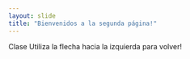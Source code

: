 ```yaml
---
layout: slide
title: "Bienvenidos a la segunda página!"
---
```

Clase
Utiliza la flecha hacia la izquierda para volver!
